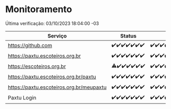 # Monitoramento

Última verificação: 03/10/2023 18:04:00 -03

|Serviço|Status|Últimas 24h|
|---|---|---|
|https://github.com|<span title="2023-09-26: OK=24">✔️</span><span title="2023-09-27: OK=24">✔️</span><span title="2023-09-28: OK=24">✔️</span><span title="2023-09-29: OK=24">✔️</span><span title="2023-09-30: OK=24">✔️</span><span title="2023-10-01: OK=24">✔️</span><span title="2023-10-02: OK=21">✔️</span>|<span title="02/10/2023 18:04:00 -03 : 200">✔️</span><span title="02/10/2023 19:04:00 -03 : 200">✔️</span><span title="02/10/2023 20:04:00 -03 : 200">✔️</span><span title="02/10/2023 21:29:00 -03 : 200">✔️</span><span title="02/10/2023 22:41:00 -03 : 200">✔️</span><span title="02/10/2023 23:14:00 -03 : 200">✔️</span><span title="03/10/2023 00:06:00 -03 : 200">✔️</span><span title="03/10/2023 01:07:00 -03 : 200">✔️</span><span title="03/10/2023 02:05:00 -03 : 200">✔️</span><span title="03/10/2023 03:08:00 -03 : 200">✔️</span><span title="03/10/2023 04:04:00 -03 : 200">✔️</span><span title="03/10/2023 05:08:00 -03 : 200">✔️</span><span title="03/10/2023 06:06:00 -03 : 200">✔️</span><span title="03/10/2023 07:06:00 -03 : 200">✔️</span><span title="03/10/2023 08:03:00 -03 : 200">✔️</span><span title="03/10/2023 09:11:00 -03 : 200">✔️</span><span title="03/10/2023 10:09:00 -03 : 200">✔️</span><span title="03/10/2023 11:06:00 -03 : 200">✔️</span><span title="03/10/2023 12:06:00 -03 : 200">✔️</span><span title="03/10/2023 13:07:00 -03 : 200">✔️</span><span title="03/10/2023 14:04:00 -03 : 200">✔️</span><span title="03/10/2023 15:08:00 -03 : 200">✔️</span><span title="03/10/2023 16:03:00 -03 : 200">✔️</span><span title="03/10/2023 17:06:00 -03 : 200">✔️</span><span title="03/10/2023 18:03:00 -03 : 200">✔️</span>|
|https://paxtu.escoteiros.org.br|<span title="2023-09-26: OK=24">✔️</span><span title="2023-09-27: OK=24">✔️</span><span title="2023-09-28: OK=24">✔️</span><span title="2023-09-29: OK=24">✔️</span><span title="2023-09-30: OK=24">✔️</span><span title="2023-10-01: OK=24">✔️</span><span title="2023-10-02: OK=21">✔️</span>|<span title="02/10/2023 18:04:00 -03 : 200">✔️</span><span title="02/10/2023 19:04:00 -03 : 200">✔️</span><span title="02/10/2023 20:04:00 -03 : 200">✔️</span><span title="02/10/2023 21:29:00 -03 : 200">✔️</span><span title="02/10/2023 22:41:00 -03 : 200">✔️</span><span title="02/10/2023 23:14:00 -03 : 200">✔️</span><span title="03/10/2023 00:06:00 -03 : 200">✔️</span><span title="03/10/2023 01:07:00 -03 : 200">✔️</span><span title="03/10/2023 02:05:00 -03 : 200">✔️</span><span title="03/10/2023 03:08:00 -03 : 200">✔️</span><span title="03/10/2023 04:04:00 -03 : 200">✔️</span><span title="03/10/2023 05:08:00 -03 : 200">✔️</span><span title="03/10/2023 06:06:00 -03 : 200">✔️</span><span title="03/10/2023 07:06:00 -03 : 200">✔️</span><span title="03/10/2023 08:03:00 -03 : 200">✔️</span><span title="03/10/2023 09:11:00 -03 : 200">✔️</span><span title="03/10/2023 10:09:00 -03 : 200">✔️</span><span title="03/10/2023 11:06:00 -03 : 200">✔️</span><span title="03/10/2023 12:06:00 -03 : 200">✔️</span><span title="03/10/2023 13:07:00 -03 : 200">✔️</span><span title="03/10/2023 14:04:00 -03 : 200">✔️</span><span title="03/10/2023 15:08:00 -03 : 200">✔️</span><span title="03/10/2023 16:03:00 -03 : 200">✔️</span><span title="03/10/2023 17:06:00 -03 : 200">✔️</span><span title="03/10/2023 18:03:00 -03 : 200">✔️</span>|
|https://escoteiros.org.br|<span title="2023-09-26: OK=23, Falhas=1">⚠️</span><span title="2023-09-27: OK=24">✔️</span><span title="2023-09-28: OK=24">✔️</span><span title="2023-09-29: OK=24">✔️</span><span title="2023-09-30: OK=24">✔️</span><span title="2023-10-01: OK=24">✔️</span><span title="2023-10-02: OK=21">✔️</span>|<span title="02/10/2023 18:04:00 -03 : 200">✔️</span><span title="02/10/2023 19:04:00 -03 : 200">✔️</span><span title="02/10/2023 20:04:00 -03 : 200">✔️</span><span title="02/10/2023 21:29:00 -03 : 200">✔️</span><span title="02/10/2023 22:41:00 -03 : 200">✔️</span><span title="02/10/2023 23:14:00 -03 : 200">✔️</span><span title="03/10/2023 00:06:00 -03 : 200">✔️</span><span title="03/10/2023 01:07:00 -03 : 200">✔️</span><span title="03/10/2023 02:05:00 -03 : 200">✔️</span><span title="03/10/2023 03:08:00 -03 : 200">✔️</span><span title="03/10/2023 04:04:00 -03 : 200">✔️</span><span title="03/10/2023 05:08:00 -03 : 200">✔️</span><span title="03/10/2023 06:06:00 -03 : 200">✔️</span><span title="03/10/2023 07:06:00 -03 : 0">❌</span><span title="03/10/2023 08:03:00 -03 : 200">✔️</span><span title="03/10/2023 09:11:00 -03 : 200">✔️</span><span title="03/10/2023 10:09:00 -03 : 200">✔️</span><span title="03/10/2023 11:06:00 -03 : 200">✔️</span><span title="03/10/2023 12:06:00 -03 : 200">✔️</span><span title="03/10/2023 13:07:00 -03 : 200">✔️</span><span title="03/10/2023 14:04:00 -03 : 200">✔️</span><span title="03/10/2023 15:08:00 -03 : 200">✔️</span><span title="03/10/2023 16:03:00 -03 : 200">✔️</span><span title="03/10/2023 17:06:00 -03 : 200">✔️</span><span title="03/10/2023 18:04:00 -03 : 200">✔️</span>|
|https://paxtu.escoteiros.org.br/paxtu|<span title="2023-09-26: OK=24">✔️</span><span title="2023-09-27: OK=24">✔️</span><span title="2023-09-28: OK=24">✔️</span><span title="2023-09-29: OK=24">✔️</span><span title="2023-09-30: OK=24">✔️</span><span title="2023-10-01: OK=24">✔️</span><span title="2023-10-02: OK=21">✔️</span>|<span title="02/10/2023 18:04:00 -03 : 200">✔️</span><span title="02/10/2023 19:04:00 -03 : 200">✔️</span><span title="02/10/2023 20:04:00 -03 : 200">✔️</span><span title="02/10/2023 21:29:00 -03 : 200">✔️</span><span title="02/10/2023 22:41:00 -03 : 200">✔️</span><span title="02/10/2023 23:14:00 -03 : 200">✔️</span><span title="03/10/2023 00:06:00 -03 : 200">✔️</span><span title="03/10/2023 01:07:00 -03 : 200">✔️</span><span title="03/10/2023 02:05:00 -03 : 200">✔️</span><span title="03/10/2023 03:08:00 -03 : 200">✔️</span><span title="03/10/2023 04:04:00 -03 : 200">✔️</span><span title="03/10/2023 05:08:00 -03 : 200">✔️</span><span title="03/10/2023 06:06:00 -03 : 200">✔️</span><span title="03/10/2023 07:06:00 -03 : 200">✔️</span><span title="03/10/2023 08:03:00 -03 : 200">✔️</span><span title="03/10/2023 09:11:00 -03 : 200">✔️</span><span title="03/10/2023 10:09:00 -03 : 200">✔️</span><span title="03/10/2023 11:06:00 -03 : 200">✔️</span><span title="03/10/2023 12:06:00 -03 : 200">✔️</span><span title="03/10/2023 13:07:00 -03 : 200">✔️</span><span title="03/10/2023 14:04:00 -03 : 200">✔️</span><span title="03/10/2023 15:08:00 -03 : 200">✔️</span><span title="03/10/2023 16:03:00 -03 : 200">✔️</span><span title="03/10/2023 17:06:00 -03 : 200">✔️</span><span title="03/10/2023 18:04:00 -03 : 200">✔️</span>|
|https://paxtu.escoteiros.org.br/meupaxtu|<span title="2023-09-26: OK=24">✔️</span><span title="2023-09-27: OK=24">✔️</span><span title="2023-09-28: OK=24">✔️</span><span title="2023-09-29: OK=24">✔️</span><span title="2023-09-30: OK=24">✔️</span><span title="2023-10-01: OK=24">✔️</span><span title="2023-10-02: OK=21">✔️</span>|<span title="02/10/2023 18:04:00 -03 : 200">✔️</span><span title="02/10/2023 19:04:00 -03 : 200">✔️</span><span title="02/10/2023 20:04:00 -03 : 200">✔️</span><span title="02/10/2023 21:29:00 -03 : 200">✔️</span><span title="02/10/2023 22:41:00 -03 : 200">✔️</span><span title="02/10/2023 23:14:00 -03 : 200">✔️</span><span title="03/10/2023 00:06:00 -03 : 200">✔️</span><span title="03/10/2023 01:07:00 -03 : 200">✔️</span><span title="03/10/2023 02:05:00 -03 : 200">✔️</span><span title="03/10/2023 03:08:00 -03 : 200">✔️</span><span title="03/10/2023 04:04:00 -03 : 200">✔️</span><span title="03/10/2023 05:08:00 -03 : 200">✔️</span><span title="03/10/2023 06:06:00 -03 : 200">✔️</span><span title="03/10/2023 07:06:00 -03 : 200">✔️</span><span title="03/10/2023 08:03:00 -03 : 200">✔️</span><span title="03/10/2023 09:11:00 -03 : 200">✔️</span><span title="03/10/2023 10:09:00 -03 : 200">✔️</span><span title="03/10/2023 11:06:00 -03 : 200">✔️</span><span title="03/10/2023 12:06:00 -03 : 200">✔️</span><span title="03/10/2023 13:07:00 -03 : 200">✔️</span><span title="03/10/2023 14:04:00 -03 : 200">✔️</span><span title="03/10/2023 15:08:00 -03 : 200">✔️</span><span title="03/10/2023 16:03:00 -03 : 200">✔️</span><span title="03/10/2023 17:06:00 -03 : 200">✔️</span><span title="03/10/2023 18:04:00 -03 : 200">✔️</span>|
|Paxtu Login|<span title="2023-09-26: OK=24">✔️</span><span title="2023-09-27: OK=24">✔️</span><span title="2023-09-28: OK=24">✔️</span><span title="2023-09-29: OK=24">✔️</span><span title="2023-09-30: OK=24">✔️</span><span title="2023-10-01: OK=24">✔️</span><span title="2023-10-02: OK=21">✔️</span>|<span title="02/10/2023 18:04:00 -03 : 200">✔️</span><span title="02/10/2023 19:04:00 -03 : 200">✔️</span><span title="02/10/2023 20:04:00 -03 : 200">✔️</span><span title="02/10/2023 21:29:00 -03 : 200">✔️</span><span title="02/10/2023 22:41:00 -03 : 200">✔️</span><span title="02/10/2023 23:14:00 -03 : 200">✔️</span><span title="03/10/2023 00:06:00 -03 : 200">✔️</span><span title="03/10/2023 01:07:00 -03 : 200">✔️</span><span title="03/10/2023 02:05:00 -03 : 200">✔️</span><span title="03/10/2023 03:08:00 -03 : 200">✔️</span><span title="03/10/2023 04:04:00 -03 : 200">✔️</span><span title="03/10/2023 05:08:00 -03 : 200">✔️</span><span title="03/10/2023 06:06:00 -03 : 200">✔️</span><span title="03/10/2023 07:06:00 -03 : 200">✔️</span><span title="03/10/2023 08:03:00 -03 : 200">✔️</span><span title="03/10/2023 09:11:00 -03 : 200">✔️</span><span title="03/10/2023 10:09:00 -03 : 200">✔️</span><span title="03/10/2023 11:06:00 -03 : 200">✔️</span><span title="03/10/2023 12:06:00 -03 : 200">✔️</span><span title="03/10/2023 13:07:00 -03 : 200">✔️</span><span title="03/10/2023 14:04:00 -03 : 200">✔️</span><span title="03/10/2023 15:08:00 -03 : 200">✔️</span><span title="03/10/2023 16:03:00 -03 : 200">✔️</span><span title="03/10/2023 17:06:00 -03 : 200">✔️</span><span title="03/10/2023 18:04:00 -03 : 200">✔️</span>|

